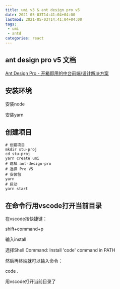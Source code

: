 ```yaml
---
title: umi v3 & ant design pro v5
date: 2021-05-03T14:41:04+04:00
lastmod: 2021-05-03T14:41:04+04:00
tags: 
 - umi
 - antd
categories: react
---
```




## ant design pro v5 文档

[Ant Design Pro - 开箱即用的中台前端/设计解决方案](https://pro.ant.design/index-cn)



## 安装环境

安装node

安装yarn



## 创建项目

```shell
# 创建项目
mkdir stu-proj
cd stu-proj
yarn create umi
# 选择 ant-design-pro
# 选择 Pro V5
# 安装包
yarn
# 启动
yarn start
```



## 在命令行用vscode打开当前目录

在vscode按快捷键：

shift+command+p

输入install

选择Shell Command: Install 'code' command in PATH

然后再终端就可以输入命令：

code .

用vscode打开当前目录了